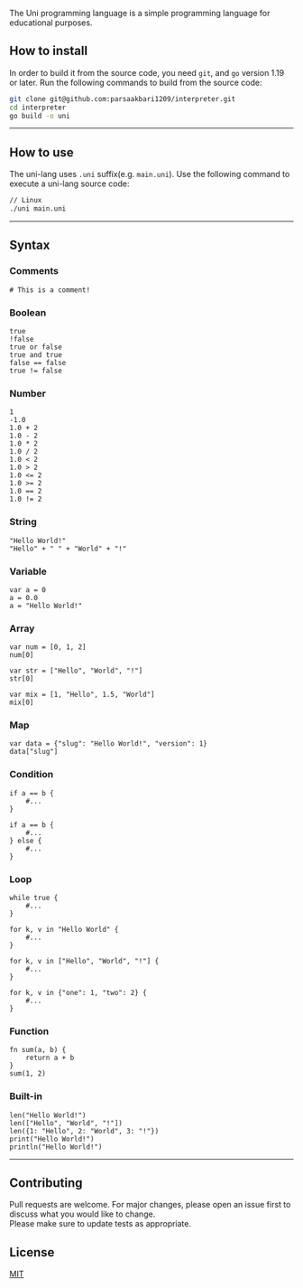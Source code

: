 The Uni programming language is a simple programming language for educational purposes.

## How to install
In order to build it from the source code, you need `git`, and `go` version 1.19 or later. Run the following commands to build from the source code:
```sh
git clone git@github.com:parsaakbari1209/interpreter.git
cd interpreter
go build -o uni
```
---
## How to use
The uni-lang uses `.uni` suffix(e.g. `main.uni`). Use the following command to execute a uni-lang source code:
```sh
// Linux
./uni main.uni
```
---
## Syntax
### Comments
```
# This is a comment!
```
### Boolean
```
true
!false
true or false
true and true
false == false
true != false
```
### Number
```
1
-1.0
1.0 + 2
1.0 - 2
1.0 * 2
1.0 / 2
1.0 < 2
1.0 > 2
1.0 <= 2
1.0 >= 2
1.0 == 2
1.0 != 2

```
### String
```
"Hello World!"
"Hello" + " " + "World" + "!"
```
### Variable
```
var a = 0
a = 0.0
a = "Hello World!"

```
### Array
```
var num = [0, 1, 2]
num[0]

var str = ["Hello", "World", "!"]
str[0]

var mix = [1, "Hello", 1.5, "World"]
mix[0]
```
### Map
```
var data = {"slug": "Hello World!", "version": 1}
data["slug"]
```
### Condition
```
if a == b {
    #...
}

if a == b {
    #...
} else {
    #...
}
```
### Loop
```
while true {
    #...
}

for k, v in "Hello World" {
    #...
}

for k, v in ["Hello", "World", "!"] {
    #...
}

for k, v in {"one": 1, "two": 2} {
    #...
}
```
### Function
```
fn sum(a, b) {
    return a + b
}
sum(1, 2)
```
### Built-in
```
len("Hello World!")
len(["Hello", "World", "!"])
len({1: "Hello", 2: "World", 3: "!"})
print("Hello World!")
println("Hello World!")
```
---
## Contributing
Pull requests are welcome. For major changes, please open an issue first to discuss what you would like to change.  
Please make sure to update tests as appropriate.

## License
[MIT](https://choosealicense.com/licenses/mit/)
